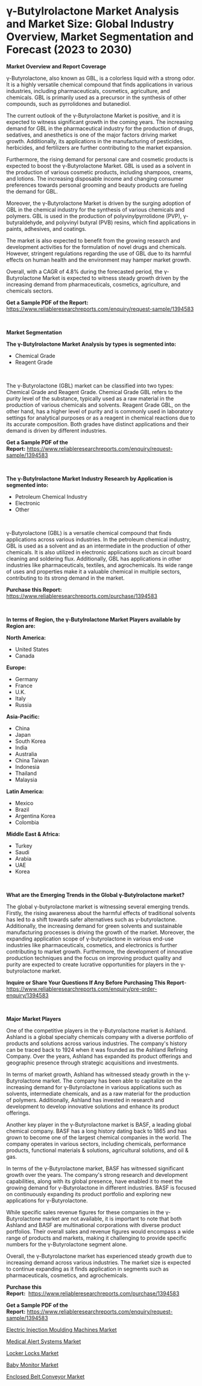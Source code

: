 <p><h1>γ-Butylrolactone Market Analysis and Market Size: Global Industry Overview, Market Segmentation and Forecast (2023 to 2030)</h1></p><p><strong>Market Overview and Report Coverage</strong></p>
<p><p>γ-Butyrolactone, also known as GBL, is a colorless liquid with a strong odor. It is a highly versatile chemical compound that finds applications in various industries, including pharmaceuticals, cosmetics, agriculture, and chemicals. GBL is primarily used as a precursor in the synthesis of other compounds, such as pyrrolidones and butanediol.</p><p>The current outlook of the γ-Butyrolactone Market is positive, and it is expected to witness significant growth in the coming years. The increasing demand for GBL in the pharmaceutical industry for the production of drugs, sedatives, and anesthetics is one of the major factors driving market growth. Additionally, its applications in the manufacturing of pesticides, herbicides, and fertilizers are further contributing to the market expansion.</p><p>Furthermore, the rising demand for personal care and cosmetic products is expected to boost the γ-Butyrolactone Market. GBL is used as a solvent in the production of various cosmetic products, including shampoos, creams, and lotions. The increasing disposable income and changing consumer preferences towards personal grooming and beauty products are fueling the demand for GBL.</p><p>Moreover, the γ-Butyrolactone Market is driven by the surging adoption of GBL in the chemical industry for the synthesis of various chemicals and polymers. GBL is used in the production of polyvinylpyrrolidone (PVP), γ-butyraldehyde, and polyvinyl butyral (PVB) resins, which find applications in paints, adhesives, and coatings.</p><p>The market is also expected to benefit from the growing research and development activities for the formulation of novel drugs and chemicals. However, stringent regulations regarding the use of GBL due to its harmful effects on human health and the environment may hamper market growth.</p><p>Overall, with a CAGR of 4.8% during the forecasted period, the γ-Butyrolactone Market is expected to witness steady growth driven by the increasing demand from pharmaceuticals, cosmetics, agriculture, and chemicals sectors.</p></p>
<p><strong>Get a Sample PDF of the Report:</strong> <a href="https://www.reliableresearchreports.com/enquiry/request-sample/1394583">https://www.reliableresearchreports.com/enquiry/request-sample/1394583</a></p>
<p>&nbsp;</p>
<p><strong>Market Segmentation</strong></p>
<p><strong>The γ-Butylrolactone Market Analysis by types is segmented into:</strong></p>
<p><ul><li>Chemical Grade</li><li>Reagent Grade</li></ul></p>
<p>&nbsp;</p>
<p><p>The γ-Butyrolactone (GBL) market can be classified into two types: Chemical Grade and Reagent Grade. Chemical Grade GBL refers to the purity level of the substance, typically used as a raw material in the production of various chemicals and solvents. Reagent Grade GBL, on the other hand, has a higher level of purity and is commonly used in laboratory settings for analytical purposes or as a reagent in chemical reactions due to its accurate composition. Both grades have distinct applications and their demand is driven by different industries.</p></p>
<p><strong>Get a Sample PDF of the Report:</strong>&nbsp;<a href="https://www.reliableresearchreports.com/enquiry/request-sample/1394583">https://www.reliableresearchreports.com/enquiry/request-sample/1394583</a></p>
<p>&nbsp;</p>
<p><strong>The γ-Butylrolactone Market Industry Research by Application is segmented into:</strong></p>
<p><ul><li>Petroleum Chemical Industry</li><li>Electronic</li><li>Other</li></ul></p>
<p>&nbsp;</p>
<p><p>γ-Butyrolactone (GBL) is a versatile chemical compound that finds applications across various industries. In the petroleum chemical industry, GBL is used as a solvent and as an intermediate in the production of other chemicals. It is also utilized in electronic applications such as circuit board cleaning and soldering flux. Additionally, GBL has applications in other industries like pharmaceuticals, textiles, and agrochemicals. Its wide range of uses and properties make it a valuable chemical in multiple sectors, contributing to its strong demand in the market.</p></p>
<p><strong>Purchase this Report:</strong>&nbsp; <a href="https://www.reliableresearchreports.com/purchase/1394583">https://www.reliableresearchreports.com/purchase/1394583</a></p>
<p>&nbsp;</p>
<p><strong>In terms of Region, the γ-Butylrolactone Market Players available by Region are:</strong></p>
<p>
    <p> <strong> North America: </strong>
        <ul>
            <li>United States</li>
            <li>Canada</li>
        </ul>
        </p> 
    <p> <strong> Europe: </strong>
        <ul>
            <li>Germany</li>
            <li>France</li>
            <li>U.K.</li>
            <li>Italy</li>
            <li>Russia</li>
        </ul>
        </p> 
    <p> <strong> Asia-Pacific: </strong>
        <ul>
            <li>China</li>
            <li>Japan</li>
            <li>South Korea</li>
            <li>India</li>
            <li>Australia</li>
            <li>China Taiwan</li>
            <li>Indonesia</li>
            <li>Thailand</li>
            <li>Malaysia</li>
        </ul>
        </p> 
    <p> <strong> Latin America: </strong>
        <ul>
            <li>Mexico</li>
            <li>Brazil</li>
            <li>Argentina Korea</li>
            <li>Colombia</li>
        </ul>
        </p> 
    <p> <strong> Middle East & Africa: </strong>
        <ul>
            <li>Turkey</li>
            <li>Saudi</li>
            <li>Arabia</li>
            <li>UAE</li>
            <li>Korea</li>
        </ul>
    </p>
    </p>
<p>&nbsp;</p>
<p><strong>What are the Emerging Trends in the Global γ-Butylrolactone market?</strong></p>
<p><p>The global γ-butyrolactone market is witnessing several emerging trends. Firstly, the rising awareness about the harmful effects of traditional solvents has led to a shift towards safer alternatives such as γ-butyrolactone. Additionally, the increasing demand for green solvents and sustainable manufacturing processes is driving the growth of the market. Moreover, the expanding application scope of γ-butyrolactone in various end-use industries like pharmaceuticals, cosmetics, and electronics is further contributing to market growth. Furthermore, the development of innovative production techniques and the focus on improving product quality and purity are expected to create lucrative opportunities for players in the γ-butyrolactone market.</p></p>
<p><strong>Inquire or Share Your Questions If Any Before Purchasing This Report</strong>- <a href="https://www.reliableresearchreports.com/enquiry/pre-order-enquiry/1394583">https://www.reliableresearchreports.com/enquiry/pre-order-enquiry/1394583</a></p>
<p>&nbsp;</p>
<p><strong>Major Market Players</strong></p>
<p><p>One of the competitive players in the γ-Butyrolactone market is Ashland. Ashland is a global specialty chemicals company with a diverse portfolio of products and solutions across various industries. The company's history can be traced back to 1924 when it was founded as the Ashland Refining Company. Over the years, Ashland has expanded its product offerings and geographic presence through strategic acquisitions and investments.</p><p>In terms of market growth, Ashland has witnessed steady growth in the γ-Butyrolactone market. The company has been able to capitalize on the increasing demand for γ-Butyrolactone in various applications such as solvents, intermediate chemicals, and as a raw material for the production of polymers. Additionally, Ashland has invested in research and development to develop innovative solutions and enhance its product offerings.</p><p>Another key player in the γ-Butyrolactone market is BASF, a leading global chemical company. BASF has a long history dating back to 1865 and has grown to become one of the largest chemical companies in the world. The company operates in various sectors, including chemicals, performance products, functional materials & solutions, agricultural solutions, and oil & gas.</p><p>In terms of the γ-Butyrolactone market, BASF has witnessed significant growth over the years. The company's strong research and development capabilities, along with its global presence, have enabled it to meet the growing demand for γ-Butyrolactone in different industries. BASF is focused on continuously expanding its product portfolio and exploring new applications for γ-Butyrolactone.</p><p>While specific sales revenue figures for these companies in the γ-Butyrolactone market are not available, it is important to note that both Ashland and BASF are multinational corporations with diverse product portfolios. Their overall sales and revenue figures would encompass a wide range of products and markets, making it challenging to provide specific numbers for the γ-Butyrolactone segment alone.</p><p>Overall, the γ-Butyrolactone market has experienced steady growth due to increasing demand across various industries. The market size is expected to continue expanding as it finds application in segments such as pharmaceuticals, cosmetics, and agrochemicals.</p></p>
<p><strong>Purchase this Report:</strong>&nbsp;&nbsp;<a href="https://www.reliableresearchreports.com/purchase/1394583">https://www.reliableresearchreports.com/purchase/1394583</a></p>
<p></p>
<p><strong>Get a Sample PDF of the Report:</strong>&nbsp;<a href="https://www.reliableresearchreports.com/enquiry/request-sample/1394583">https://www.reliableresearchreports.com/enquiry/request-sample/1394583</a></p>
<p><p><a href="https://www.linkedin.com/pulse/decoding-electric-injection-moulding-machines-market-trduf/">Electric Injection Moulding Machines Market</a></p><p><a href="https://medium.com/@caylawisoky8698/medical-alert-systems-market-size-cagr-trends-2024-2030-19bf00cad7d7">Medical Alert Systems Market</a></p><p><a href="https://www.linkedin.com/pulse/locker-locks-market-size-2023-2030-global-industrial-m7jof/">Locker Locks Market</a></p><p><a href="https://medium.com/@zolajenkins1966/baby-monitor-market-size-cagr-trends-2024-2030-e59e113a8a70">Baby Monitor Market</a></p><p><a href="https://www.linkedin.com/pulse/decoding-enclosed-belt-conveyor-market-deep-dive-latest-rsuoe/">Enclosed Belt Conveyor Market</a></p></p>